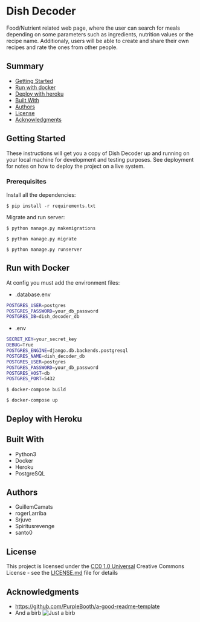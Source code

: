 # Dish Decoder
Food/Nutrient related web page, where the user can search for meals depending on some parameters such as ingredients, nutrition values or the recipe name. Additionaly, users will be able to create and share their own recipes and rate the ones from other people.
## Summary

  - [Getting Started](#getting-started)
  - [Run with docker](#run-with-docker)
  - [Deploy with heroku](#deploy-with-heroku)
  - [Built With](#built-with)
  - [Authors](#authors)
  - [License](#license)
  - [Acknowledgments](#acknowledgments)

## Getting Started

These instructions will get you a copy of Dish Decoder up and running on
your local machine for development and testing purposes. See deployment
for notes on how to deploy the project on a live system.

### Prerequisites
Install all the dependencies:
```shell 
$ pip install -r requirements.txt
```
Migrate and run server:
```shell 
$ python manage.py makemigrations
```
```shell 
$ python manage.py migrate
```
```shell 
$ python manage.py runserver
```


## Run with Docker
At config you must add the environment files:
- .database.env
```bash
POSTGRES_USER=postgres
POSTGRES_PASSWORD=your_db_password
POSTGRES_DB=dish_decoder_db
```

- .env
```bash
SECRET_KEY=your_secret_key
DEBUG=True
POSTGRES_ENGINE=django.db.backends.postgresql
POSTGRES_NAME=dish_decoder_db
POSTGRES_USER=postgres
POSTGRES_PASSWORD=your_db_password
POSTGRES_HOST=db
POSTGRES_PORT=5432
```

```shell 
$ docker-compose build
```

```shell 
$ docker-compose up
```

## Deploy with Heroku


## Built With

  - Python3
  - Docker
  - Heroku
  - PostgreSQL

## Authors

  - GuillemCamats
  - rogerLarriba
  - Srjuve
  - Spiritusrevenge
  - santo0

## License

This project is licensed under the [CC0 1.0 Universal](LICENSE.md)
Creative Commons License - see the [LICENSE.md](LICENSE.md) file for
details

## Acknowledgments

  - https://github.com/PurpleBooth/a-good-readme-template
  - And a birb ![Just a birb](https://media.giphy.com/media/l3q2zVr6cu95nF6O4/giphy.gif)
